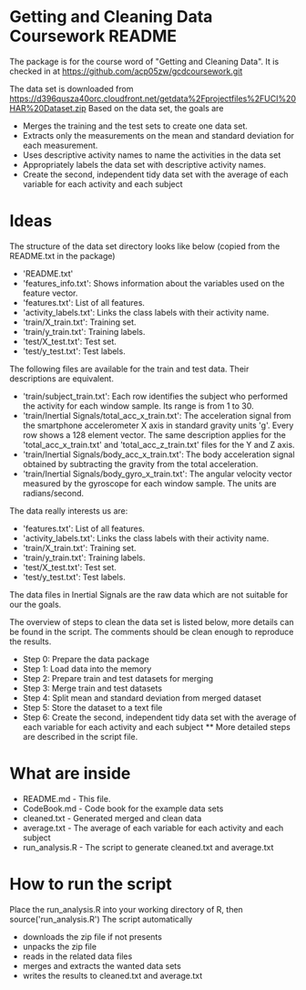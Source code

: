 Getting and Cleaning Data Coursework README
========================================================

The package is for the course word of "Getting and Cleaning Data". It is checked in at
https://github.com/acp05zw/gcdcoursework.git

The data set is downloaded from 
https://d396qusza40orc.cloudfront.net/getdata%2Fprojectfiles%2FUCI%20HAR%20Dataset.zip
Based on the data set, the goals are
* Merges the training and the test sets to create one data set.
* Extracts only the measurements on the mean and standard deviation for each measurement. 
* Uses descriptive activity names to name the activities in the data set
* Appropriately labels the data set with descriptive activity names. 
* Create the second, independent tidy data set with the average of each variable for each activity and each subject

# Ideas
The structure of the data set directory looks like below (copied from the README.txt in the package)

* 'README.txt'
* 'features_info.txt': Shows information about the variables used on the feature vector.
* 'features.txt': List of all features.
* 'activity_labels.txt': Links the class labels with their activity name.
* 'train/X_train.txt': Training set.
* 'train/y_train.txt': Training labels.
* 'test/X_test.txt': Test set.
* 'test/y_test.txt': Test labels.

The following files are available for the train and test data. Their descriptions are equivalent. 

* 'train/subject_train.txt': Each row identifies the subject who performed the activity for each window sample. Its range is from 1 to 30. 
* 'train/Inertial Signals/total_acc_x_train.txt': The acceleration signal from the smartphone accelerometer X axis in standard gravity units 'g'. Every row shows a 128 element vector. The same description applies for the 'total_acc_x_train.txt' and 'total_acc_z_train.txt' files for the Y and Z axis. 
* 'train/Inertial Signals/body_acc_x_train.txt': The body acceleration signal obtained by subtracting the gravity from the total acceleration. 
* 'train/Inertial Signals/body_gyro_x_train.txt': The angular velocity vector measured by the gyroscope for each window sample. The units are radians/second. 

The data really interests us are:
* 'features.txt': List of all features.
* 'activity_labels.txt': Links the class labels with their activity name.
* 'train/X_train.txt': Training set.
* 'train/y_train.txt': Training labels.
* 'test/X_test.txt': Test set.
* 'test/y_test.txt': Test labels.

The data files in Inertial Signals are the raw data which are not suitable for our the goals.

The overview of steps to clean the data set is listed below, more details can be found in the
script. The comments should be clean enough to reproduce the results.
* Step 0: Prepare the data package
* Step 1: Load data into the memory
* Step 2: Prepare train and test datasets for merging
* Step 3: Merge train and test datasets
* Step 4: Split mean and standard deviation from merged dataset
* Step 5: Store the dataset to a text file
* Step 6: Create the second, independent tidy data set with the average of each variable for each activity and each subject
** More detailed steps are described in the script file.

# What are inside
* README.md - This file. 
* CodeBook.md - Code book for the example data sets
* cleaned.txt - Generated merged and clean data
* average.txt - The average of each variable for each activity and each subject
* run_analysis.R - The script to generate cleaned.txt and average.txt

# How to run the script
Place the run_analysis.R into your working directory of R, then source('run_analysis.R')
The script automatically 
* downloads the zip file if not presents
* unpacks the zip file
* reads in the related data files
* merges and extracts the wanted data sets
* writes the results to cleaned.txt and average.txt

